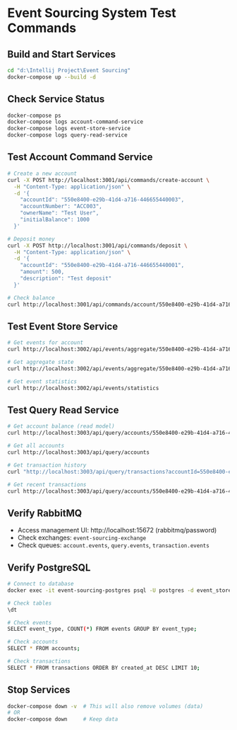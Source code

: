 # Event Sourcing System Test Commands

## Build and Start Services
```bash
cd "d:\Intellij Project\Event Sourcing"
docker-compose up --build -d
```

## Check Service Status
```bash
docker-compose ps
docker-compose logs account-command-service
docker-compose logs event-store-service
docker-compose logs query-read-service
```

## Test Account Command Service
```bash
# Create a new account
curl -X POST http://localhost:3001/api/commands/create-account \
  -H "Content-Type: application/json" \
  -d '{
    "accountId": "550e8400-e29b-41d4-a716-446655440003",
    "accountNumber": "ACC003", 
    "ownerName": "Test User",
    "initialBalance": 1000
  }'

# Deposit money
curl -X POST http://localhost:3001/api/commands/deposit \
  -H "Content-Type: application/json" \
  -d '{
    "accountId": "550e8400-e29b-41d4-a716-446655440001",
    "amount": 500,
    "description": "Test deposit"
  }'

# Check balance
curl http://localhost:3001/api/commands/account/550e8400-e29b-41d4-a716-446655440001/balance
```

## Test Event Store Service
```bash
# Get events for account
curl http://localhost:3002/api/events/aggregate/550e8400-e29b-41d4-a716-446655440001

# Get aggregate state
curl http://localhost:3002/api/events/aggregate/550e8400-e29b-41d4-a716-446655440001/state

# Get event statistics
curl http://localhost:3002/api/events/statistics
```

## Test Query Read Service
```bash
# Get account balance (read model)
curl http://localhost:3003/api/query/accounts/550e8400-e29b-41d4-a716-446655440001/balance

# Get all accounts
curl http://localhost:3003/api/query/accounts

# Get transaction history
curl "http://localhost:3003/api/query/transactions?accountId=550e8400-e29b-41d4-a716-446655440001&page=1&limit=10"

# Get recent transactions
curl http://localhost:3003/api/query/accounts/550e8400-e29b-41d4-a716-446655440001/transactions/recent?limit=5
```

## Verify RabbitMQ
- Access management UI: http://localhost:15672 (rabbitmq/password)
- Check exchanges: `event-sourcing-exchange`
- Check queues: `account.events`, `query.events`, `transaction.events`

## Verify PostgreSQL
```bash
# Connect to database
docker exec -it event-sourcing-postgres psql -U postgres -d event_store

# Check tables
\dt

# Check events
SELECT event_type, COUNT(*) FROM events GROUP BY event_type;

# Check accounts
SELECT * FROM accounts;

# Check transactions
SELECT * FROM transactions ORDER BY created_at DESC LIMIT 10;
```

## Stop Services
```bash
docker-compose down -v  # This will also remove volumes (data)
# OR
docker-compose down     # Keep data
```
